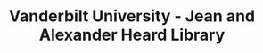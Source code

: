 ---
layout: repo
title: "Vanderbilt University - Jean and Alexander Heard Library"
id: 6069
permalink: repos/6069/
---
